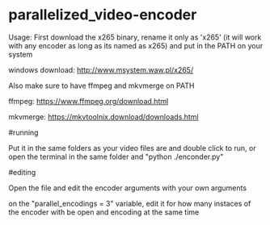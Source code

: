 # parallelized_video-encoder
Usage:
First download the x265 binary, rename it only as 'x265' (it will work with any encoder as long as its named as x265) and put in the PATH on your system

windows download: http://www.msystem.waw.pl/x265/

Also make sure to have ffmpeg and mkvmerge on PATH

ffmpeg: https://www.ffmpeg.org/download.html

mkvmerge: https://mkvtoolnix.download/downloads.html

#running

Put it in the same folders as your video files are and double click to run, or open the terminal in the same folder and "python ./enconder.py"

#editing

Open the file and edit the encoder arguments with your own arguments

on the "parallel_encodings = 3" variable, edit it for how many instaces of the encoder with be open and encoding at the same time 




	


